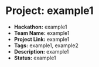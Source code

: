 # Project: example1

- **Hackathon:** example1
- **Team Name:** example1
- **Project Link:** example1
- **Tags:** example1, example2
- **Description:** example1
- **Status:** example1
